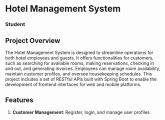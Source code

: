 # Hotel Management System

### Student 


## Project Overview

The Hotel Management System is designed to streamline operations for both hotel employees and guests. It offers functionalities for customers, such as searching for available rooms, making reservations, checking in and out, and generating invoices. Employees can manage room availability, maintain customer profiles, and oversee housekeeping schedules. This project includes a set of RESTful APIs built with Spring Boot to enable the development of frontend interfaces for web and mobile platforms.

## Features

1. **Customer Management**: Register, login, and manage user profiles.
